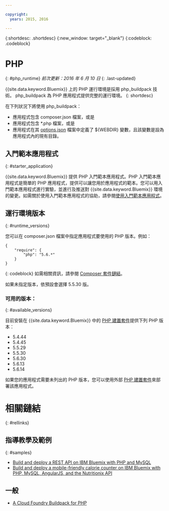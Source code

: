```yaml
---

copyright:
  years: 2015, 2016

---
```


{:shortdesc: .shortdesc}
{:new_window: target="_blank"}
{:codeblock: .codeblock}

# PHP
{: #php_runtime}
*前次更新：2016 年 6 月 10 日*
{: .last-updated}

{{site.data.keyword.Bluemix}} 上的 PHP 運行環境是採用 php_buildpack 技術。
php_buildpack 為 PHP 應用程式提供完整的運行環境。
{: shortdesc}

在下列狀況下將使用 php_buildpack：
* 應用程式包含 composer.json 檔案，或是
* 應用程式包含 *.php 檔案，或是
* 應用程式在其 [options.json](https://github.com/cloudfoundry/php-buildpack/blob/master/docs/config.md) 檔案中定義了 ${WEBDIR} 變數，且該變數是設為應用程式內的現有目錄。

## 入門範本應用程式
{: #starter_application}

{{site.data.keyword.Bluemix}} 提供 PHP 入門範本應用程式。PHP 入門範本應用程式是簡單的 PHP 應用程式，提供可以讓您用於應用程式的範本。您可以用入門範本應用程式進行實驗，並進行及推送對 {{site.data.keyword.Bluemix}} 環境的變更。如需關於使用入門範本應用程式的協助，請參閱[使用入門範本應用程式](../../cfapps/starter_app_usage.html)。

## 運行環境版本
{: #runtime_versions}

您可以在 composer.json 檔案中指定應用程式要使用的 PHP 版本。例如：

```
{
    "require": {
        "php": "5.6.*"
    }
}
```
{: codeblock}
如需相關資訊，請參閱 [Composer 套件鏈結](https://getcomposer.org/doc/04-schema.md#package-links)。

如果未指定版本，依預設會選擇 5.5.30 版。

### 可用的版本：
{: #available_versions}

目前安裝在 {{site.data.keyword.Bluemix}} 中的 [PHP 建置套件](https://github.com/cloudfoundry/php-buildpack/releases/tag/v4.1.5)提供下列 PHP 版本：

* 5.4.44
* 5.4.45
* 5.5.29
* 5.5.30
* 5.6.30
* 5.6.13
* 5.6.14

如果您的應用程式需要未列出的 PHP 版本，您可以使用外部 [PHP 建置套件](https://github.com/cloudfoundry/php-buildpack.git)來部署該應用程式。

# 相關鏈結
{: #rellinks}
## 指導教學及範例
{: #samples}
* [Build and deploy a REST API on IBM Bluemix with PHP and MySQL](http://www.ibm.com/developerworks/library/wa-deployrest-app/)
* [Build and deploy a mobile-friendly calorie counter on IBM Bluemix with PHP, MySQL, AngularJS, and the Nutritionix API](http://www.ibm.com/developerworks/library/mo-bluemix-php-nutritionix-angularjs/)
## 一般
* [A Cloud Foundry Buildpack for PHP](https://github.com/cloudfoundry/php-buildpack.git)
